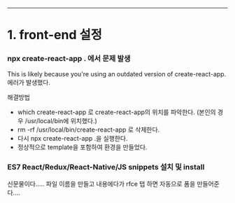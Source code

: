 ---------------
# 1. front-end 설정

### npx create-react-app . 에서 문제 발생
This is likely because you're using an outdated version of create-react-app. 에러가 발생했다.

해결방법
* which create-react-app 로 create-react-app의 위치를 파악한다.
(본인의 경우 /usr/local/bin에 위치했다.)
* rm -rf /usr/local/bin/create-react-app 로 삭제한다.
* 다시 npx create-react-app .을 실행한다.
* 정상적으로 template을 포함하여 환경을 만들었다.

### ES7 React/Redux/React-Native/JS snippets 설치 및 install

신문물이다.....
파일 이름을 만들고 내용에다가 rfce 탭 하면 자동으로 폼을 만들어준다....
